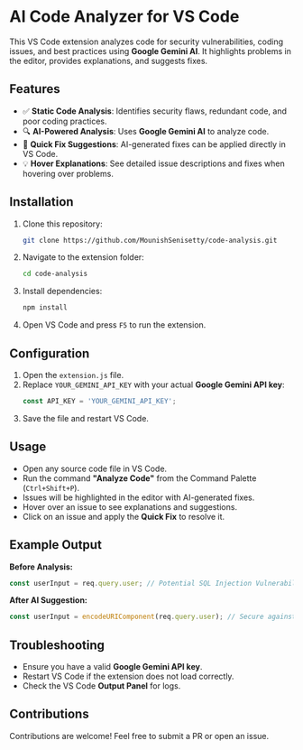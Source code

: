 # AI Code Analyzer for VS Code

This VS Code extension analyzes code for security vulnerabilities, coding issues, and best practices using **Google Gemini AI**. It highlights problems in the editor, provides explanations, and suggests fixes.

## Features
- ✅ **Static Code Analysis**: Identifies security flaws, redundant code, and poor coding practices.
- 🔍 **AI-Powered Analysis**: Uses **Google Gemini AI** to analyze code.
- 🚀 **Quick Fix Suggestions**: AI-generated fixes can be applied directly in VS Code.
- 💡 **Hover Explanations**: See detailed issue descriptions and fixes when hovering over problems.

## Installation
1. Clone this repository:
   ```sh
   git clone https://github.com/MounishSenisetty/code-analysis.git
   ```
2. Navigate to the extension folder:
   ```sh
   cd code-analysis
   ```
3. Install dependencies:
   ```sh
   npm install
   ```
4. Open VS Code and press `F5` to run the extension.

## Configuration
1. Open the `extension.js` file.
2. Replace `YOUR_GEMINI_API_KEY` with your actual **Google Gemini API key**:
   ```js
   const API_KEY = 'YOUR_GEMINI_API_KEY';
   ```
3. Save the file and restart VS Code.

## Usage
- Open any source code file in VS Code.
- Run the command **"Analyze Code"** from the Command Palette (`Ctrl+Shift+P`).
- Issues will be highlighted in the editor with AI-generated fixes.
- Hover over an issue to see explanations and suggestions.
- Click on an issue and apply the **Quick Fix** to resolve it.

## Example Output
**Before Analysis:**
```js
const userInput = req.query.user; // Potential SQL Injection Vulnerability
```

**After AI Suggestion:**
```js
const userInput = encodeURIComponent(req.query.user); // Secure against SQL Injection
```

## Troubleshooting
- Ensure you have a valid **Google Gemini API key**.
- Restart VS Code if the extension does not load correctly.
- Check the VS Code **Output Panel** for logs.


## Contributions
Contributions are welcome! Feel free to submit a PR or open an issue.


